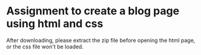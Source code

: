 # Assignment to create a blog page using html and css
After downloading, please extract the zip file before opening the html page, or the css file won't be loaded.
